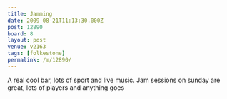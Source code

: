 ```yaml
---
title: Jamming
date: 2009-08-21T11:13:30.000Z
post: 12890
board: 8
layout: post
venue: v2163
tags: [folkestone]
permalink: /m/12890/
---
```

A real cool bar, lots of sport and live music.
Jam sessions on sunday are great, lots of players and anything goes

